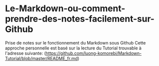 # Le-Markdown-ou-comment-prendre-des-notes-facilement-sur-Github
Prise de notes sur le fonctionnement du Markdown sous Github
Cette approche personnelle est basé sur la lecture du Tutorial trouvable à l'adresse suivante:
(https://github.com/luong-komorebi/Markdown-Tutorial/blob/master/README_fr.md)
